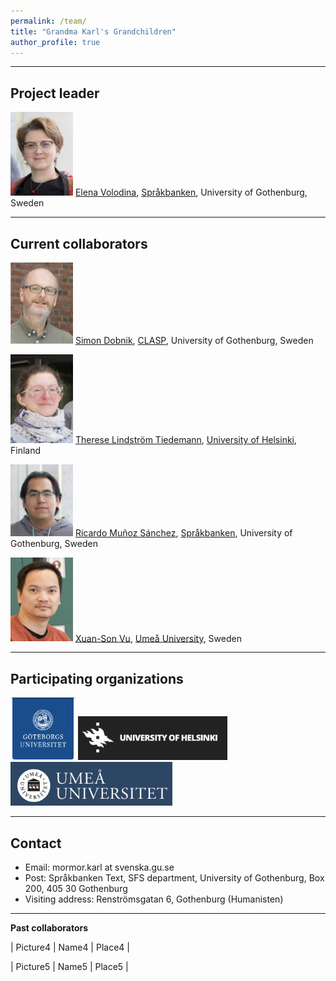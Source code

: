 ```yaml
---
permalink: /team/
title: "Grandma Karl's Grandchildren"
author_profile: true
---
```


------
## Project leader

<img src="../assets/images/Elena-2023.png" alt="Elena" width="100"/>  [Elena Volodina](https://spraakbanken.gu.se/en/about/staff/elena),  [Språkbanken](https://spraakbanken.gu.se/en), University of Gothenburg, Sweden 

--------

## Current collaborators

<img src="../assets/images/Simon-2023.png" alt="Simon" width="100"/>  [Simon Dobnik](https://www.gu.se/en/about/find-staff/simondobnik), [CLASP](https://gu-clasp.github.io/), University of Gothenburg, Sweden 

<img src="../assets/images/Therese-2023-2.png" alt="Therese" width="100"/> [Therese Lindström Tiedemann](https://researchportal.helsinki.fi/en/persons/therese-lindstr%C3%B6m-tiedemann),  [University of Helsinki](https://researchportal.helsinki.fi/en/), Finland 

<img src="../assets/images/Ricardo-2023.png" alt="Ricarco" width="100"/>  [Ricardo Muñoz Sánchez](https://rimusa.github.io/), [Språkbanken](https://spraakbanken.gu.se/en), University of Gothenburg, Sweden 

<img src="../assets/images/Sonny-2023.png" alt="Sonny" width="100"/>  [Xuan-Son Vu](https://people.cs.umu.se/sonvx/),  [Umeå University](https://www.umu.se/institutionen-for-datavetenskap/), Sweden

--------

## Participating organizations

<img src="../assets/images/GU-logo.png" alt="University of Gothenburg" height="100"/> <img src="../assets/images/HU-logo.png" alt="University of Helsinki" height="70"/> <img src="../assets/images/UmU-logo.png" alt="Umeå University " height="70"/>   

--------

## Contact

* Email: mormor.karl at svenska.gu.se
* Post: Språkbanken Text, SFS department, University of Gothenburg, Box 200, 405 30 Gothenburg
* Visiting address: Renströmsgatan 6, Gothenburg (Humanisten)

--------

**Past collaborators**

| Picture4 | Name4 | Place4 |

| Picture5 | Name5 | Place5 |





